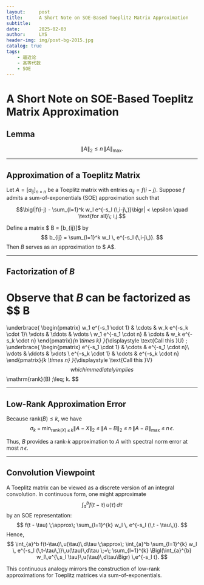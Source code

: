 ```yaml
---
layout:     post
title:      A Short Note on SOE-Based Toeplitz Matrix Approximation
subtitle:   
date:       2025-02-03
author:     LYS
header-img: img/post-bg-2015.jpg
catalog: true
tags:
    - 逼近论
    - 高等代数
    - SOE
---
```


# A Short Note on SOE-Based Toeplitz Matrix Approximation

## Lemma

$$
\|A\|_2 \leq n \,\|A\|_{\max}.
$$

---

## Approximation of a Toeplitz Matrix

Let $A = [a_{ij}]_{n \times n}$ 
be a Toeplitz matrix with entries 
$a_{ij} = f(i-j)$. Suppose 
$f$ 
admits a sum-of-exponentials (SOE) approximation such that

$$\bigl|f(i-j) - \sum_{l=1}^k w_l e^{-s_l (\,i-j\,)}\bigr| < \epsilon \quad \text{for all}\; i,j.$$

Define a matrix $ B = [b_{ij}]$ by
$$
b_{ij} = \sum_{l=1}^k w_l \, e^{-s_l (\,i-j\,)}.
$$
Then $B$ serves as an approximation to $ A$.

---

## Factorization of $B$

Observe that $B$ can be factorized as
$$
B 
= 
\underbrace{
\begin{pmatrix}
    w_1 e^{-s_1 \cdot 1} & \cdots & w_k e^{-s_k \cdot 1}\\
    \vdots               & \ddots & \vdots               \\
    w_1 e^{-s_1 \cdot n} & \cdots & w_k e^{-s_k \cdot n}
\end{pmatrix}_{n \times k}
}_{\displaystyle \text{Call this }U}
\;
\underbrace{
\begin{pmatrix}
    e^{-s_1 \cdot 1} & \cdots & e^{-s_1 \cdot n}\\
    \vdots           & \ddots & \vdots           \\
    e^{-s_k \cdot 1} & \cdots & e^{-s_k \cdot n}
\end{pmatrix}_{k \times n}
}_{\displaystyle \text{Call this }V}
$$
which immediately implies
$$
\mathrm{rank}(B) \;\leq\; k.
$$

---

## Low-Rank Approximation Error

Because $\mathrm{rank}(B) \leq k$, we have
$$
\sigma_k \;=\; \min_{\mathrm{rank}(X)\,\leq\,k} \|A - X\|_2 
\;\leq\; 
\|A - B\|_2 
\;\leq\; 
n \,\|A - B\|_{\max}
\;\leq\;
n\,\epsilon.
$$

Thus, $B$ provides a rank-$k$ approximation to $A$ with spectral norm error at most $n\,\epsilon$.

---

## Convolution Viewpoint

A Toeplitz matrix can be viewed as a discrete version of an integral convolution. In continuous form, one might approximate
$$
\int_{a}^b f(t-\tau)\,u(\tau)\,d\tau
$$
by an SOE representation:
$$
f(t - \tau) \;\approx\; \sum_{l=1}^{k} w_l \, e^{-s_l (\,t - \tau\,)}.
$$
Hence,
$$
\int_{a}^b f(t-\tau)\,u(\tau)\,d\tau 
\;\approx\; 
\int_{a}^b \sum_{l=1}^{k} w_l \, e^{-s_l (\,t-\tau\,)}\,u(\tau)\,d\tau 
\;=\; 
\sum_{l=1}^{k} 
\Bigl(\int_{a}^{b} w_l\,e^{\,s_l \tau}\,u(\tau)\,d\tau\Bigr) 
\,e^{-s_l t}.
$$

This continuous analogy mirrors the construction of low-rank approximations for Toeplitz matrices via sum-of-exponentials.